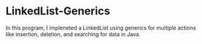 # LinkedList-Generics
In this program, I impleneted a LinkedList using generics for multiple actions like insertion, deletion, and searching for data in Java.

